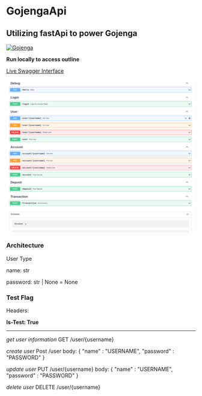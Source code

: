 # GojengaApi

## Utilizing fastApi to power Gojenga

[![Gojenga](https://circleci.com/gh/drichards188/gojengaApi.svg?style=svg)](https://github.com/drichards188/gojengaApi)

<b>Run locally to access outline</b>

[Live Swagger Interface](http://127.0.0.1:8000/docs#/)

![swagger screenshot](media/gojengaSwagger.png)

### Architecture

User Type

name: str

password: str | None = None

### Test Flag

Headers:

**Is-Test: True**

_____

*get user information* 
GET /user/{username}

*create user*
Post /user
body: { "name" : "USERNAME", "password" : "PASSWORD" }

*update user*
PUT /user/{username}
body: { "name" : "USERNAME", "password" : "PASSWORD" }

*delete user*
DELETE /user/{username}
